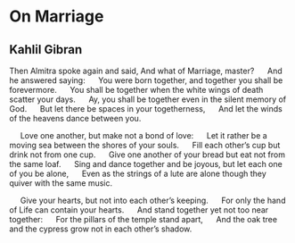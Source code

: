 # On Marriage
## Kahlil Gibran
Then Almitra spoke again and said, And
what of Marriage, master?
     And he answered saying:
     You were born together, and together you
shall be forevermore.
     You shall be together when the white
wings of death scatter your days.
     Ay, you shall be together even in the
silent memory of God.
     But let there be spaces in your togetherness,
     And let the winds of the heavens dance
between you.

     Love one another, but make not a bond
of love:
     Let it rather be a moving sea between
the shores of your souls.
     Fill each other’s cup but drink not from
one cup.
     Give one another of your bread but eat
not from the same loaf.
     Sing and dance together and be joyous,
but let each one of you be alone,
     Even as the strings of a lute are alone
though they quiver with the same music.

     Give your hearts, but not into each
other’s keeping.
     For only the hand of Life can contain
your hearts.
     And stand together yet not too near
together:
     For the pillars of the temple stand apart,
     And the oak tree and the cypress grow
not in each other’s shadow.